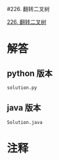 #226. 翻转二叉树

[226. 翻转二叉树](https://leetcode.cn/problems/invert-binary-tree?envType=featured-list&envId=2cktkvj?envType=featured-list&envId=2cktkvj)
                 
# 解答
                 
## python 版本

````include python
solution.py
````


## java 版本



````include java
Solution.java
````
                 

# 注释
